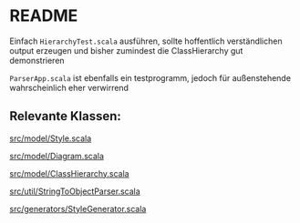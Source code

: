 # README #
Einfach ```HierarchyTest.scala``` ausführen, sollte hoffentlich verständlichen output erzeugen und bisher zumindest die ClassHierarchy gut demonstrieren

```ParserApp.scala``` ist ebenfalls ein testprogramm, jedoch für außenstehende wahrscheinlich eher verwirrend

## Relevante Klassen: ##

[src/model/Style.scala](https://bitbucket.org/Schnullerpip/stringtoobjectparser/src/49eafbd36901ff9534b66526bfa4473394aef25e/src/model/Style.scala?at=master&fileviewer=file-view-default)

[src/model/Diagram.scala](https://bitbucket.org/Schnullerpip/stringtoobjectparser/src/49eafbd36901ff9534b66526bfa4473394aef25e/src/model/Diagram.scala?at=master&fileviewer=file-view-default)

[src/model/ClassHierarchy.scala](https://bitbucket.org/Schnullerpip/stringtoobjectparser/src/49eafbd36901ff9534b66526bfa4473394aef25e/src/model/ClassHierarchy.scala?at=master&fileviewer=file-view-default)

[src/util/StringToObjectParser.scala](https://bitbucket.org/Schnullerpip/stringtoobjectparser/src/49eafbd36901ff9534b66526bfa4473394aef25e/src/util/StringToObjectParser.scala?at=master&fileviewer=file-view-default)

[src/generators/StyleGenerator.scala](https://bitbucket.org/Schnullerpip/stringtoobjectparser/src/49eafbd36901ff9534b66526bfa4473394aef25e/src/generators/StyleGenerator.scala?at=master&fileviewer=file-view-default)